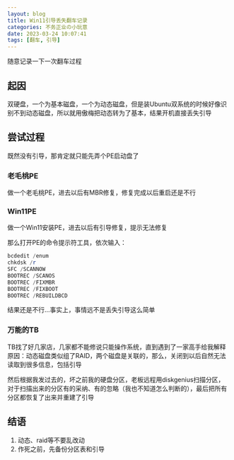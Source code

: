 ```yaml
---
layout: blog
title: Win11引导丢失翻车记录
categories: 不务正业の小玩意
date: 2023-03-24 10:07:41
tags: [翻车, 引导]
---
```


随意记录一下一次翻车过程

## 起因

双硬盘，一个为基本磁盘，一个为动态磁盘，但是装Ubuntu双系统的时候好像识别不到动态磁盘，所以就用傲梅把动态转为了基本，结果开机直接丢失引导

## 尝试过程

既然没有引导，那肯定就只能先弄个PE启动盘了

### 老毛桃PE

做一个老毛桃PE，进去以后有MBR修复，修复完成以后重启还是不行

### Win11PE

做一个Win11安装PE，进去以后有引导修复，提示无法修复

那么打开PE的命令提示符工具，依次输入：

``` powershell
bcdedit /enum
chkdsk /r
SFC /SCANNOW
BOOTREC /SCANOS
BOOTREC /FIXMBR
BOOTREC /FIXBOOT
BOOTREC /REBUILDBCD
```

结果还是不行...事实上，事情远不是丢失引导这么简单

### 万能的TB

TB找了好几家店，几家都不能修说只能操作系统，直到遇到了一家高手给我解释原因：动态磁盘类似组了RAID，两个磁盘是关联的，那么，关闭到以后自然无法读取到很多信息，包括引导

然后根据我发过去的，坏之前我的硬盘分区，老板远程用diskgenius扫描分区，对于扫描出来的分区有的采纳、有的忽略（我也不知道怎么判断的），最后把所有分区都恢复了出来并重建了引导

## 结语

1. 动态、raid等不要乱改动
2. 作死之前，先备份分区表和引导
